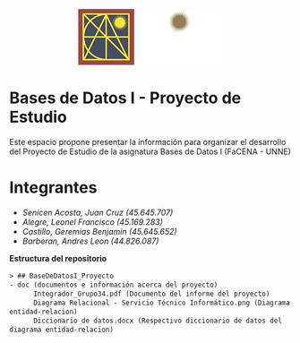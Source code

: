 <p align="center">
  <img src="doc/logo_facena.png" alt="Logo 1" height="100">
  <img src="doc/Logo-UNNE.png" alt="Logo 2" height="100">
</p>

# Bases de Datos I - Proyecto de Estudio
Este espacio propone presentar la información para organizar el desarrollo del Proyecto de Estudio de la asignatura Bases de Datos I (FaCENA - UNNE)

# Integrantes

- *Senicen Acosta, Juan Cruz (45.645.707)*
- *Alegre, Leonel Francisco (45.169.283)*
- *Castillo, Geremias Benjamin (45.645.652)*
- *Barberan, Andres Leon (44.826.087)*


**Estructura del repositorio**

    > ## BaseDeDatosI_Proyecto
    - doc (documentos e información acerca del proyecto)
		  Integrador_Grupo34.pdf (Documento del informe del proyecto)
		  Diagrama Relacional - Servicio Técnico Informático.png (Diagrama entidad-relacion)
		  Diccionario de datos.docx (Respectivo diccionario de datos del diagrama entidad-relacion)
